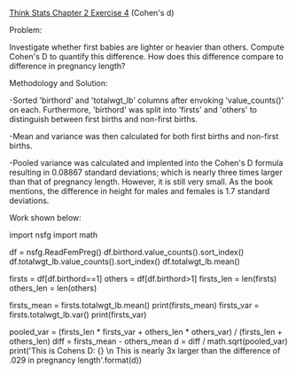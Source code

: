 [Think Stats Chapter 2 Exercise 4](http://greenteapress.com/thinkstats2/html/thinkstats2003.html#toc24) (Cohen's d)

Problem:

Investigate whether first babies are lighter or heavier than others.  Compute Cohen's D to quantify this difference.  How does this difference compare to difference in pregnancy length?

Methodology and Solution:

-Sorted 'birthord' and 'totalwgt_lb' columns after envoking 'value_counts()' on each.  Furthermore, 'birthord' was split into 'firsts' and 'others' to distinguish between first births and non-first births.  

-Mean and variance was then calculated for both first births and non-first births.

-Pooled variance was calculated and implented into the Cohen's D formula resulting in 0.08867 standard deviations; which is nearly three times larger than that of pregnancy length.  However, it is still very small.  As the book mentions, the difference in height for males and females is 1.7 standard deviations.

Work shown below:

import nsfg
import math

df = nsfg.ReadFemPreg()
df.birthord.value_counts().sort_index()
df.totalwgt_lb.value_counts().sort_index()
df.totalwgt_lb.mean()

firsts = df[df.birthord==1]
others = df[df.birthord>1]
firsts_len = len(firsts)
others_len = len(others)

firsts_mean = firsts.totalwgt_lb.mean()
print(firsts_mean)
firsts_var = firsts.totalwgt_lb.var()
print(firsts_var)

pooled_var = (firsts_len * firsts_var + others_len * others_var) / (firsts_len + others_len)
diff = firsts_mean - others_mean
d = diff / math.sqrt(pooled_var)
print('This is Cohens D: {} \n This is nearly 3x larger than the difference of .029 in pregnancy length'.format(d))
